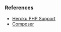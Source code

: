### References
* [Heroku PHP Support](https://devcenter.heroku.com/articles/php-support)
* [Composer](https://getcomposer.org)
